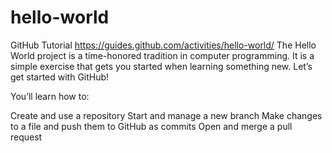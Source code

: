 # hello-world 
GitHub Tutorial
https://guides.github.com/activities/hello-world/
The Hello World project is a time-honored tradition in computer programming. 
It is a simple exercise that gets you started when learning something new. 
Let’s get started with GitHub!


You’ll learn how to:

Create and use a repository
Start and manage a new branch
Make changes to a file and push them to GitHub as commits
Open and merge a pull request


